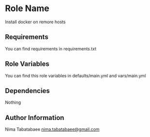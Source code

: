Role Name
=========

Install docker on remore hosts

Requirements
------------

You can find requirements in requirements.txt

Role Variables
--------------

You can find this role variables in defaults/main.yml and vars/main.yml

Dependencies
------------

Nothing


Author Information
------------------

Nima Tabatabaee nima.tabatabaee@gmail.com
